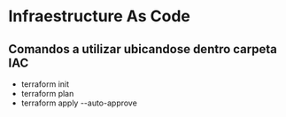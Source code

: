 # Infraestructure As Code

## **Comandos a utilizar ubicandose dentro carpeta IAC**

- terraform init
- terraform plan
- terraform apply --auto-approve
